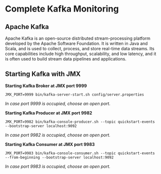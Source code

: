 
# **Complete Kafka Monitoring**

## **Apache Kafka**

Apache Kafka is an open-source distributed stream-processing platform developed by the Apache Software Foundation. It is written in Java and Scala, and is used to collect, process, and store real-time data streams. Its core capabilities include high throughput, scalability, and low latency, and it is often used to build stream data pipelines and applications.




## Starting Kafka with JMX

**Starting Kafka Broker at JMX port 9999**
```
JMX_PORT=9999 bin/kafka-server-start.sh config/server.properties
```
*In case port 9999 is occupied, choose an open port.*

 
**Starting Kafka Producer at JMX port 9982**

```
JMX_PORT=9982 bin/kafka-console-producer.sh --topic quickstart-events --bootstrap-server localhost:9092
```
*In case port 9982 is occupied, choose an open port.*

 
**Starting Kafka Consumer at JMX port 9983**

```
JMX_PORT=9983 bin/kafka-console-consumer.sh --topic quickstart-events --from-beginning --bootstrap-server localhost:9092
```
*In case port 9983 is occupied, choose an open port.*

